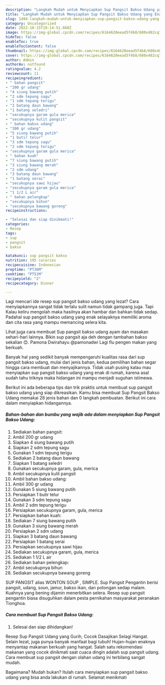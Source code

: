```yaml
---
description: "Langkah Mudah untuk Menyiapkan Sup Pangsit Bakso Udang yang Enak"
title: "Langkah Mudah untuk Menyiapkan Sup Pangsit Bakso Udang yang Enak"
slug: 1494-langkah-mudah-untuk-menyiapkan-sup-pangsit-bakso-udang-yang-enak
category: Uncategorized
date: 2022-10-15T19:14:51.668Z
image: https://img-global.cpcdn.com/recipes/6164628eead5f4b8/680x482cq70/sup-pangsit-bakso-udang-foto-resep-utama.jpg
hideToc: false
enableToc: true
enableTocContent: false
thumbnail: https://img-global.cpcdn.com/recipes/6164628eead5f4b8/680x482cq70/sup-pangsit-bakso-udang-foto-resep-utama.jpg
cover: https://img-global.cpcdn.com/recipes/6164628eead5f4b8/680x482cq70/sup-pangsit-bakso-udang-foto-resep-utama.jpg
author: Admin
authorAv: notfound
ratingvalue: 4.2
reviewcount: 11
recipeingredient:
- " bahan pangsit"
- "200 gr udang"
- "4 siung bawang putih"
- "2 sdm tepung sagu"
- "1 sdm tepung terigu"
- "2 batang daun bawang"
- "1 batang seledri"
- "secukupnya garam gula merica"
- "secukupnya kulit pangsit"
- " bahan bakso udang"
- "300 gr udang"
- "5 siung bawang putih"
- "1 butir telur"
- "3 sdm tepung sagu"
- "2 sdm tepung terigu"
- "secukupnya garam gula merica"
- " bahan kuah"
- "7 siung bawang putih"
- "3 siung bawang merah"
- "2 sdm udang"
- "3 batang daun bawang"
- "1 batang serai"
- "secukupnya sawi hijau"
- "secukupnya garam gula merica"
- "1 1/2 L air"
- " bahan pelengkap"
- "secukupnya bihun"
- "secukupnya bawang goreng"
recipeinstructions:

- "Selesai dan siap dinikmati!"
categories:
- Resep
tags:
- sup
- pangsit
- bakso

katakunci: sup pangsit bakso 
nutrition: 195 calories
recipecuisine: Indonesian
preptime: "PT36M"
cooktime: "PT51M"
recipeyield: "2"
recipecategory: Dinner

---
```



Lagi mencari ide resep sup pangsit bakso udang yang lezat? Cara menyiapkannya sangat tidak terlalu sulit namun tidak gampang juga. Tapi Kalau keliru mengolah maka hasilnya akan hambar dan bahkan tidak sedap. Padahal sup pangsit bakso udang yang enak selayaknya memiliki aroma dan cita rasa yang mampu memancing selera kita.


Lihat juga cara membuat Sup pangsit bakso udang ayam dan masakan sehari-hari lainnya. Bikin sup pangsit aja deh dengan tambahan bakso sekalian 😊. Pamona Dwirahayu @pamonadwi Lagi flu pengen makan yang berkuah.

Banyak hal yang sedikit banyak mempengaruhi kualitas rasa dari sup pangsit bakso udang, mulai dari jenis bahan, kedua pemilihan bahan segar hingga cara membuat dan menyajikannya. Tidak usah pusing kalau mau menyiapkan sup pangsit bakso udang yang enak di rumah, karena asal sudah tahu triknya maka hidangan ini mampu menjadi suguhan istimewa.


Berikut ini ada beberapa tips dan trik praktis untuk membuat sup pangsit bakso udang yang siap dikreasikan. Kamu bisa membuat Sup Pangsit Bakso Udang memakai 28 jenis bahan dan 0 langkah pembuatan. Berikut ini cara dalam menyiapkan hidangannya.

<!--inarticleads1-->

##### Bahan-bahan dan bumbu yang wajib ada dalam menyiapkan Sup Pangsit Bakso Udang:

1. Sediakan  bahan pangsit:
1. Ambil 200 gr udang
1. Siapkan 4 siung bawang putih
1. Siapkan 2 sdm tepung sagu
1. Gunakan 1 sdm tepung terigu
1. Sediakan 2 batang daun bawang
1. Siapkan 1 batang seledri
1. Gunakan secukupnya garam, gula, merica
1. Ambil secukupnya kulit pangsit
1. Ambil  bahan bakso udang:
1. Ambil 300 gr udang
1. Gunakan 5 siung bawang putih
1. Persiapkan 1 butir telur
1. Gunakan 3 sdm tepung sagu
1. Ambil 2 sdm tepung terigu
1. Persiapkan secukupnya garam, gula, merica
1. Persiapkan  bahan kuah:
1. Sediakan 7 siung bawang putih
1. Gunakan 3 siung bawang merah
1. Persiapkan 2 sdm udang
1. Siapkan 3 batang daun bawang
1. Persiapkan 1 batang serai
1. Persiapkan secukupnya sawi hijau
1. Sediakan secukupnya garam, gula, merica
1. Sediakan 1 1/2 L air
1. Sediakan  bahan pelengkap:
1. Ambil secukupnya bihun
1. Sediakan secukupnya bawang goreng


SUP PANGSIT alias WONTON SOUP , SIMPLE. Sup Pangsit Pengantin berisi pangsit, udang, soun, jamur, bakso ikan, dan potongan sedap malam. Kuahnya yang bening dijamin menerbitkan selera. Resep sup pangsit pengantin biasa disuguhkan dalam pesta pernikahan masyarakat peranakan Tionghoa. 

<!--inarticleads2-->

##### Cara membuat Sup Pangsit Bakso Udang:


1. Selesai dan siap dihidangkan!

Resep Sup Pangsit Udang yang Gurih, Cocok Dasajikan Selagi Hangat. Selain lezat, juga punya banyak manfaat bagi tubuh! Hujan-hujan enaknya menyantap makanan berkuah yang hangat. Salah satu rekomendasi makanan yang cocok dinikmati saat cuaca dingin adalah sup pangsit udang. Cara membuat sup pangsit dengan olahan udang ini terbilang sangat mudah. 

Bagaimana? Mudah bukan? Itulah cara menyiapkan sup pangsit bakso udang yang bisa anda lakukan di rumah. Selamat menikmati
